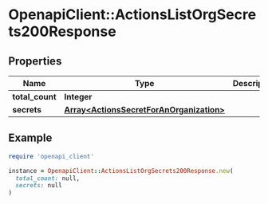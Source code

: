 # OpenapiClient::ActionsListOrgSecrets200Response

## Properties

| Name | Type | Description | Notes |
| ---- | ---- | ----------- | ----- |
| **total_count** | **Integer** |  |  |
| **secrets** | [**Array&lt;ActionsSecretForAnOrganization&gt;**](ActionsSecretForAnOrganization.md) |  |  |

## Example

```ruby
require 'openapi_client'

instance = OpenapiClient::ActionsListOrgSecrets200Response.new(
  total_count: null,
  secrets: null
)
```

